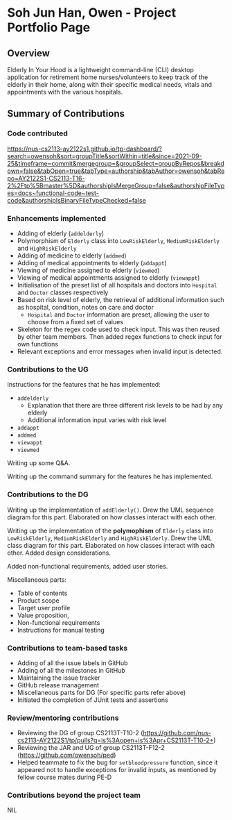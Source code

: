 # Soh Jun Han, Owen - Project Portfolio Page

## Overview
Elderly In Your Hood is a lightweight command-line (CLI) desktop application for retirement home nurses/volunteers to keep track of the elderly in their home, along with their specific medical needs, vitals and appointments with the various hospitals.

## Summary of Contributions

### Code contributed
https://nus-cs2113-ay2122s1.github.io/tp-dashboard/?search=owensoh&sort=groupTitle&sortWithin=title&since=2021-09-25&timeframe=commit&mergegroup=&groupSelect=groupByRepos&breakdown=false&tabOpen=true&tabType=authorship&tabAuthor=owensoh&tabRepo=AY2122S1-CS2113-T16-2%2Ftp%5Bmaster%5D&authorshipIsMergeGroup=false&authorshipFileTypes=docs~functional-code~test-code&authorshipIsBinaryFileTypeChecked=false

### Enhancements implemented
- Adding of elderly (`addelderly`)
- Polymorphism of `Elderly` class into `LowRiskElderly`, `MediumRiskElderly` and `HighRiskElderly` 
- Adding of medicine to elderly (`addmed`)
- Adding of medical appointments to elderly (`addappt`)
- Viewing of medicine assigned to elderly (`viewmed`)
- Viewing of medical appointments assigned to elderly (`viewappt`)
- Initialisation of the preset list of all hospitals and doctors into `Hospital` and `Doctor` classes respectively
- Based on risk level of elderly, the retrieval of additional information such as hospital, condition, notes on care and doctor
  - `Hospital` and `Doctor` information are preset, allowing the user to choose from a fixed set of values
- Skeleton for the regex code used to check input. This was then reused by other team members. Then added regex functions to check input for own functions
- Relevant exceptions and error messages when invalid input is detected. 

### Contributions to the UG
Instructions for the features that he has implemented:
- `addelderly`
  - Explanation that there are three different risk levels to be had by any elderly
  - Additional information input varies with risk level
- `addappt`
- `addmed`
- `viewappt`
- `viewmed`

Writing up some Q&A.

Writing up the command summary for the features he has implemented.

### Contributions to the DG
Writing up the implementation of `addElderly()`. Drew the UML sequence diagram for this part. 
Elaborated on how classes interact with each other.

Writing up the implementation of the **polymophism** of `Elderly` class into `LowRiskElderly`, `MediumRiskElderly` and `HighRiskElderly`.
Drew the UML class diagram for this part. Elaborated on how classes interact with each other. Added design considerations.

Added non-functional requirements, added user stories. 

Miscellaneous parts: 
- Table of contents
- Product scope
- Target user profile
- Value proposition, 
- Non-functional requirements
- Instructions for manual testing

### Contributions to team-based tasks
- Adding of all the issue labels in GitHub
- Adding of all the milestones in GitHub
- Maintaining the issue tracker
- GitHub release management
- Miscellaneous parts for DG (For specific parts refer above)
- Initiated the completion of JUnit tests and assertions

### Review/mentoring contributions
- Reviewing the DG of group CS2113T-T10-2 (https://github.com/nus-cs2113-AY2122S1/tp/pulls?q=is%3Aopen+is%3Apr+CS2113T-T10-2+)
- Reviewing the JAR and UG of group CS2113T-F12-2 (https://github.com/owensoh/ped)
- Helped teammate to fix the bug for `setbloodpressure` function, since it appeared not to handle exceptions for invalid inputs,
as mentioned by fellow course mates during PE-D

### Contributions beyond the project team
NIL